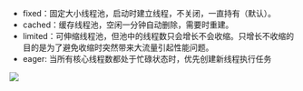 - fixed：固定大小线程池，启动时建立线程，不关闭，一直持有（默认）。
- cached：缓存线程池，空闲一分钟自动删除，需要时重建。
- limited：可伸缩线程池，但池中的线程数只会增长不会收缩。只增长不收缩的目的是为了避免收缩时突然带来大流量引起性能问题。
- eager: 当所有核心线程数都处于忙碌状态时，优先创建新线程执行任务







![](https://youpaiyun.zongqilive.cn/image/20210314193100.png)

